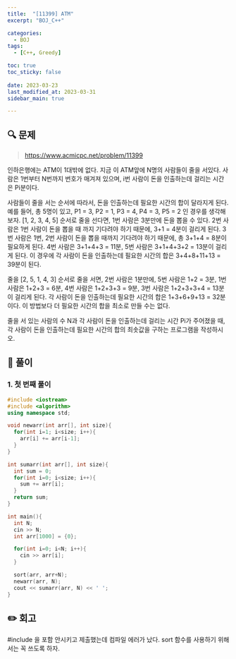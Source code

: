 ```yaml
---
title:  "[11399] ATM"
excerpt: "BOJ_C++"

categories:
  - BOJ
tags:
  - [C++, Greedy]

toc: true
toc_sticky: false
 
date: 2023-03-23
last_modified_at: 2023-03-31
sidebar_main: true

---
```

<!--
test
문제 🔍
풀이 🎯 ⭕ ❌
주의할 점 🚨
짚고갈 점 ✏️ (노랑펜)
기타 🔥🌝🪐🔔
-->
## 🔍 문제
> <https://www.acmicpc.net/problem/11399>
<div class="notice" markdown="1">
인하은행에는 ATM이 1대밖에 없다. 지금 이 ATM앞에 N명의 사람들이 줄을 서있다. 사람은 1번부터 N번까지 번호가 매겨져 있으며, i번 사람이 돈을 인출하는데 걸리는 시간은 Pi분이다.

사람들이 줄을 서는 순서에 따라서, 돈을 인출하는데 필요한 시간의 합이 달라지게 된다. 예를 들어, 총 5명이 있고, P1 = 3, P2 = 1, P3 = 4, P4 = 3, P5 = 2 인 경우를 생각해보자. [1, 2, 3, 4, 5] 순서로 줄을 선다면, 1번 사람은 3분만에 돈을 뽑을 수 있다. 2번 사람은 1번 사람이 돈을 뽑을 때 까지 기다려야 하기 때문에, 3+1 = 4분이 걸리게 된다. 3번 사람은 1번, 2번 사람이 돈을 뽑을 때까지 기다려야 하기 때문에, 총 3+1+4 = 8분이 필요하게 된다. 4번 사람은 3+1+4+3 = 11분, 5번 사람은 3+1+4+3+2 = 13분이 걸리게 된다. 이 경우에 각 사람이 돈을 인출하는데 필요한 시간의 합은 3+4+8+11+13 = 39분이 된다.

줄을 [2, 5, 1, 4, 3] 순서로 줄을 서면, 2번 사람은 1분만에, 5번 사람은 1+2 = 3분, 1번 사람은 1+2+3 = 6분, 4번 사람은 1+2+3+3 = 9분, 3번 사람은 1+2+3+3+4 = 13분이 걸리게 된다. 각 사람이 돈을 인출하는데 필요한 시간의 합은 1+3+6+9+13 = 32분이다. 이 방법보다 더 필요한 시간의 합을 최소로 만들 수는 없다.

줄을 서 있는 사람의 수 N과 각 사람이 돈을 인출하는데 걸리는 시간 Pi가 주어졌을 때, 각 사람이 돈을 인출하는데 필요한 시간의 합의 최솟값을 구하는 프로그램을 작성하시오.
</div>

## 🎯 풀이
### 1. 첫 번째 풀이
```cpp
#include <iostream>
#include <algorithm>
using namespace std;

void newarr(int arr[], int size){
  for(int i=1; i<size; i++){
    arr[i] += arr[i-1];
  }
}

int sumarr(int arr[], int size){
  int sum = 0;
  for(int i=0; i<size; i++){
    sum += arr[i];
  }
  return sum;
}

int main(){
  int N;
  cin >> N;
  int arr[1000] = {0};

  for(int i=0; i<N; i++){
    cin >> arr[i];
  }

  sort(arr, arr+N);
  newarr(arr, N);
  cout << sumarr(arr, N) << ' ';
}
```
## ✏️ 회고
#include <algorithm> 을 포함 안시키고 제출했는데 컴파일 에러가 났다.
sort 함수를 사용하기 위해서는 꼭 쓰도록 하자.